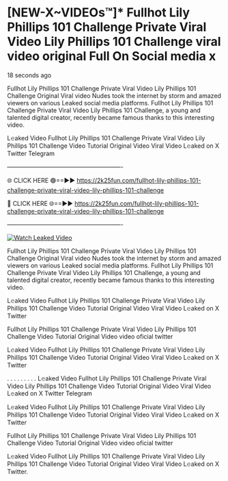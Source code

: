 # [NEW-X~VIDEOs™]* Fullhot Lily Phillips 101 Challenge Private Viral Video Lily Phillips 101 Challenge viral video original Full On Social media x

18 seconds ago

Fullhot Lily Phillips 101 Challenge Private Viral Video Lily Phillips 101 Challenge Original Viral video Nudes took the internet by storm and amazed viewers on various Leaked social media platforms. Fullhot Lily Phillips 101 Challenge Private Viral Video Lily Phillips 101 Challenge, a young and talented digital creator, recently became famous thanks to this interesting video.

L𝚎aked Video Fullhot Lily Phillips 101 Challenge Private Viral Video Lily Phillips 101 Challenge Video Tutorial Original Video Viral Video L𝚎aked on X Twitter Telegram

———————————————————-

🌐 CLICK HERE 🟢==►► https://2k25fun.com/fullhot-lily-phillips-101-challenge-private-viral-video-lily-phillips-101-challenge

🔴 CLICK HERE 🌐==►► https://2k25fun.com/fullhot-lily-phillips-101-challenge-private-viral-video-lily-phillips-101-challenge

———————————————————-

[![Watch Leaked Video](https://miro.medium.com/v2/resize:fit:828/format:webp/1*cilzJN44JGOrTw9NJCrNHA.gif "Watch Leaked Video")](https://2k25fun.com/fullhot-lily-phillips-101-challenge-private-viral-video-lily-phillips-101-challenge)

Fullhot Lily Phillips 101 Challenge Private Viral Video Lily Phillips 101 Challenge Original Viral video Nudes took the internet by storm and amazed viewers on various Leaked social media platforms. Fullhot Lily Phillips 101 Challenge Private Viral Video Lily Phillips 101 Challenge, a young and talented digital creator, recently became famous thanks to this interesting video.

L𝚎aked Video Fullhot Lily Phillips 101 Challenge Private Viral Video Lily Phillips 101 Challenge Video Tutorial Original Video Viral Video L𝚎aked on X Twitter

Fullhot Lily Phillips 101 Challenge Private Viral Video Lily Phillips 101 Challenge Video Tutorial Original Video video oficial twitter

L𝚎aked Video Fullhot Lily Phillips 101 Challenge Private Viral Video Lily Phillips 101 Challenge Video Tutorial Original Video Viral Video L𝚎aked on X Twitter

. . . . . . . . . L𝚎aked Video Fullhot Lily Phillips 101 Challenge Private Viral Video Lily Phillips 101 Challenge Video Tutorial Original Video Viral Video L𝚎aked on X Twitter Telegram

L𝚎aked Video Fullhot Lily Phillips 101 Challenge Private Viral Video Lily Phillips 101 Challenge Video Tutorial Original Video Viral Video L𝚎aked on X Twitter

Fullhot Lily Phillips 101 Challenge Private Viral Video Lily Phillips 101 Challenge Video Tutorial Original Video video oficial twitter

L𝚎aked Video Fullhot Lily Phillips 101 Challenge Private Viral Video Lily Phillips 101 Challenge Video Tutorial Original Video Viral Video L𝚎aked on X Twitter.